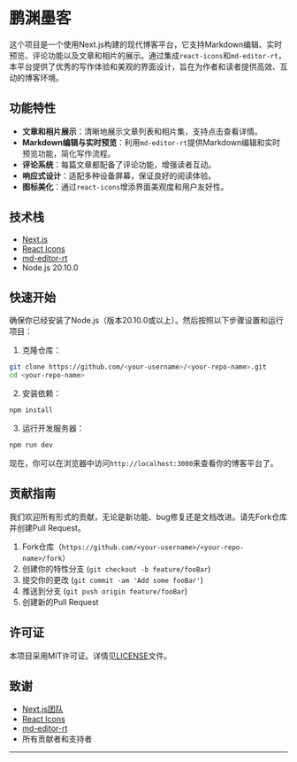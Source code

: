 # 鹏渊墨客

这个项目是一个使用Next.js构建的现代博客平台，它支持Markdown编辑、实时预览、评论功能以及文章和相片的展示。通过集成`react-icons`和`md-editor-rt`，本平台提供了优秀的写作体验和美观的界面设计，旨在为作者和读者提供高效、互动的博客环境。

## 功能特性

- **文章和相片展示**：清晰地展示文章列表和相片集，支持点击查看详情。
- **Markdown编辑与实时预览**：利用`md-editor-rt`提供Markdown编辑和实时预览功能，简化写作流程。
- **评论系统**：每篇文章都配备了评论功能，增强读者互动。
- **响应式设计**：适配多种设备屏幕，保证良好的阅读体验。
- **图标美化**：通过`react-icons`增添界面美观度和用户友好性。

## 技术栈

- [Next.js](https://nextjs.org/)
- [React Icons](https://react-icons.github.io/react-icons/)
- [md-editor-rt](https://www.npmjs.com/package/md-editor-rt)
- Node.js 20.10.0

## 快速开始

确保你已经安装了Node.js（版本20.10.0或以上）。然后按照以下步骤设置和运行项目：

1. 克隆仓库：

```bash
git clone https://github.com/<your-username>/<your-repo-name>.git
cd <your-repo-name>
```

2. 安装依赖：

```bash
npm install
```

3. 运行开发服务器：

```bash
npm run dev
```

现在，你可以在浏览器中访问`http://localhost:3000`来查看你的博客平台了。

## 贡献指南

我们欢迎所有形式的贡献，无论是新功能、bug修复还是文档改进。请先Fork仓库并创建Pull Request。

1. Fork仓库（`https://github.com/<your-username>/<your-repo-name>/fork`）
2. 创建你的特性分支 (`git checkout -b feature/fooBar`)
3. 提交你的更改 (`git commit -am 'Add some fooBar'`)
4. 推送到分支 (`git push origin feature/fooBar`)
5. 创建新的Pull Request

## 许可证

本项目采用MIT许可证。详情见[LICENSE](LICENSE)文件。

## 致谢

- [Next.js团队](https://nextjs.org/)
- [React Icons](https://react-icons.github.io/react-icons/)
- [md-editor-rt](https://www.npmjs.com/package/md-editor-rt)
- 所有贡献者和支持者

---
